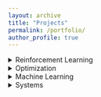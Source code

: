 ```yaml
---
layout: archive
title: "Projects"
permalink: /portfolio/
author_profile: true
---
```


<details>
  <summary>Reinforcement Learning</summary>

### Smoother Imitation with Lipschitz Costs
  * With Akshat Dave, Balaraman Ravindran
  * Accepted for Poster Presentation at NIPS DRL Symposium 2017.
  * Generative Adversarial Imitation Learning (GAIL) presents a specific approach to the
    task of imitating an expert by jointly modelling the environment’s reinforcement signal
    and the imitating agent’s policy. GAIL provides state-of-the-art results in imitating
    complex behaviours in large, high dimensional environments. However, the algorithm
    often suffers from instability during the training and high variance in the returns and
    the trajectories. In this work, we propose a GAIL-like framework for learning smoother
    imitation and achieving consistently meaningful learning gradients. The learned policyachieves better performance than          the existing methods in terms of closeness to the expert trajectories and the value of the true returns. We propose metrics     to evaluate for the better imitation of the expert and the smoothness of the learned policies. We
empirically evaluate the algorithm on simulated continuous control tasks from MuJoCo.

-----------------------------------------------------------------------------------
  ### On the Analysis of Lipschitz Smoothness of Costs for Learning Smooth Policies

-----------------------------------------------------------------------------------
  ### Variance Reduction in Policy Gradients through Smooth Costs  

-----------------------------------------------------------------------------------
  ### Learning Domain-Invariant Policies in RL

</details>


<details><summary>Optimization</summary>
  
### Analyzing and Quantifying Missing Modes in GANs

* With Rahul Vallivel, Mitesh Khapra, Balaraman Ravindran
* In this work, we analyse various issues with the Generative Adversarial Network (GAN)
  architecture, training, the loss function and the training algorithm. We run an
  exploratory set of experiments on mixture of Gaussians, MNIST and CelebA to
  understand what goes wrong and why. We concentrate specifically on the problem of
  missing modes in generative densities modelled by GANs. We observe that a difference
  in loss function of GANs leads to
  * Different learning rates that need to be used for model training
  * Difference in the amount of true distribution that can be recovered.
  * We also run experiments to measure input covariate shift in GANs, using gradient
    of the discriminator with respect to the inputs to quantify the same.

### Localization of Cellular Networks 


### Spectrum Cartography using Wireless Cellular Data


### James-Stein Estimator
Studied JS-Estimator to perform biased estimation for orthogonal frequency division
multiplexing in the Wireless Communications course.

### Report on 'Constrained convex minimization via model based excessive gap'
As a part of Term Paper Presentation in the course on Algorithms for Convex Optimization,
reviewed paper on ”Constrained convex minimization via model-based excessive gap (NIPS
2014)”

### Natural Gradient Descent for Neural Networks
</details>


<details><summary>Machine Learning</summary>

### Multi-class classification of 100 class data 
  
This project was done as a part of course on Introduction to Machine Learning. The train data
provided corresponded to a 100 class classification problem. We had to perform the
classification task resulting in the best mean F1-measure for the 100 classes.

</details>


<details><summary>Systems</summary>
  
### Automatic Vehicle Speed Reduction using GPS


### RFID based Localization 


### Wireless Energy Meter Module Development 


### WiFi Channel Modelling 


</details>
